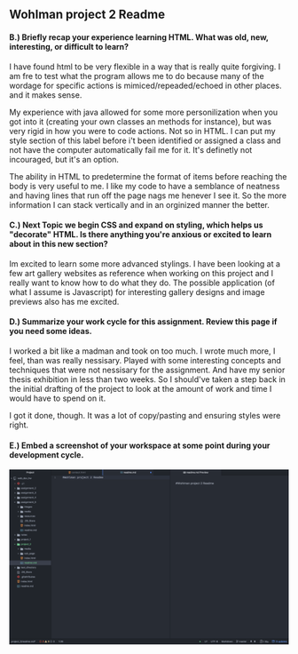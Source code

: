 ## Wohlman project 2 Readme

#### B.) Briefly recap your experience learning HTML. What was old, new, interesting, or difficult to learn?

  I have found html to be very flexible in a way that is really quite forgiving. I am fre to test what the program allows me to do because many of the wordage for specific actions is mimiced/repeaded/echoed in other places. and it makes sense.

  My experience with java allowed for some more personilization when you got into it (creating your own classes an methods for instance), but was very rigid in how you were to code actions. Not so in HTML. I can put my style section of this label before i't been identified or assigned a class and not have the computer automatically fail me for it. It's definetly not incouraged, but it's an option.

  The ability in HTML to predetermine the format of items before reaching the body is very useful to me. I like my code to have a semblance of neatness and having lines that run off the page nags me henever I see it. So the more information I can stack vertically and in an orginized manner the better.

#### C.) Next Topic we begin CSS and expand on styling, which helps us "decorate" HTML. Is there anything you're anxious or excited to learn about in this new section?
  Im excited to learn some more advanced stylings. I have been looking at a few art gallery websites as reference when working on this project and I really want to know how to do what they do. The possible application (of what I assume is Javascript) for interesting gallery designs and image previews also has me excited.

#### D.) Summarize your work cycle for this assignment. Review this page if you need some ideas.
  I worked a bit like a madman and took on too much. I wrote much more, I feel, than was really nessisary. Played with some interesting concepts and techniques that were not nessisary for the assignment. And have my senior thesis exhibition in less than two weeks. So I should've taken a step back in the initial drafting of the project to look at the amount of work and time I would have to spend on it.

  I got it done, though. It was a lot of copy/pasting and ensuring styles were right.

#### E.) Embed a screenshot of your workspace at some point during your development cycle.
  ![image](./media/images/screenshot.png)
